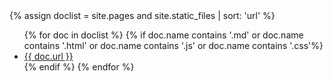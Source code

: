 ---
---
<html>
    <body>
{% assign doclist = site.pages and site.static_files | sort: 'url' %}
    <ul>
       {% for doc in doclist %}
            {% if doc.name contains '.md' or doc.name contains '.html' or doc.name contains '.js' or doc.name contains '.css'%}
                <li><a href="{{ site.baseurl }}{{ doc.url }}">{{ doc.url }}</a></li>
            {% endif %}
        {% endfor %}
    </ul>
    </body>
</html>
